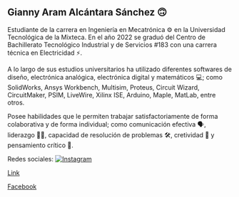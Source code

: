 ## Gianny Aram Alcántara Sánchez  :upside_down_face:
Estudiante de la carrera en Ingeniería en Mecatrónica ⚙️ en la Universidad Tecnológica de la Mixteca. En el año 2022 se graduó del Centro de Bachillerato Tecnológico Industrial y de Servicios #183 con una carrera técnica en Electricidad ⚡.

A lo largo de sus estudios universitarios ha utilizado diferentes softwares de diseño, electrónica analógica, electrónica digital y matemáticos 💻; como SolidWorks, Ansys Workbench,  Multisim, Proteus, Circuit Wizard, CircuitMaker, PSIM, LiveWire, Xilinx ISE, Arduino, Maple, MatLab, entre otros.

Posee habilidades que le permiten trabajar satisfactoriamente de forma colaborativa y de forma individual; como comunicación efectiva 🗣️, liderazgo 👨‍⚖️, capacidad de resolución de problemas 🛠️, cretividad 🎨 y pensamiento crítico 🧠.

Redes sociales:
[![Instagram](https://cdn-icons-png.flaticon.com/512/174/174855.png)](https://www.instagram.com/gianny_alcantara/)

[Link](https://www.instagram.com/gianny_alcantara)

[Facebook](https://www.facebook.com/gianny.alcantara.04)
<!--
**GiannyAlcantara01/GiannyAlcantara01** is a ✨ _special_ ✨ repository because its `README.md` (this file) appears on your GitHub profile.

Here are some ideas to get you started:

- 🔭 I’m currently working on ...
- 🌱 I’m currently learning ...
- 👯 I’m looking to collaborate on ...
- 🤔 I’m looking for help with ...
- 💬 Ask me about ...
- 📫 How to reach me: ...
- 😄 Pronouns: ...
- ⚡ Fun fact: ...
-->
